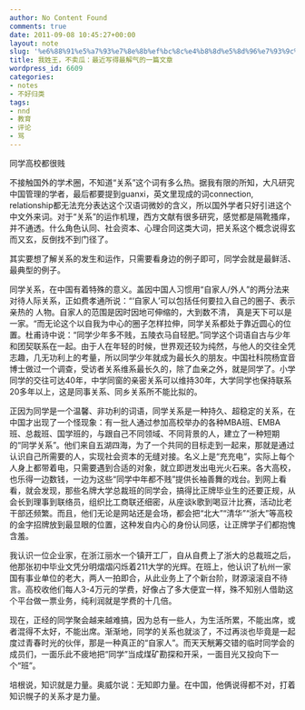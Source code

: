 ```yaml
---
author: No Content Found
comments: true
date: 2011-09-08 10:45:27+00:00
layout: note
slug: '%e6%88%91%e5%a7%93%e7%8e%8b%ef%bc%8c%e4%b8%8d%e5%8d%96%e7%93%9c%ef%bc%9a%e6%9c%80%e8%bf%91%e5%86%99%e5%be%97%e6%9c%80%e8%a7%a3%e6%b0%94%e7%9a%84%e4%b8%80%e7%af%87%e6%96%87%e7%ab%a0'
title: 我姓王，不卖瓜：最近写得最解气的一篇文章
wordpress_id: 6609
categories:
- notes
- 不好归类
tags:
- nnd
- 教育
- 评论
- 骂
---
```


同学高校都很贱





不接触国外的学术圈，不知道“关系”这个词有多么热。据我有限的所知，大凡研究中国管理的学者，最后都要提到guanxi，英文里现成的词connection,
relationship都无法充分表达这个汉语词微妙的含义，所以国外学者只好引进这个中文外来词。对于“关系”的运作机理，西方文献有很多研究，感觉都是隔靴搔痒，并不通透。什么角色认同、社会资本、心理合同这类大词，把关系这个概念说得玄而又玄，反倒找不到门径了。





其实要想了解关系的发生和运作，只需要看身边的例子即可，同学会就是最鲜活、最典型的例子。





同学关系，在中国有着特殊的意义。盖因中国人习惯用“自家人/外人”的两分法来对待人际关系，正如费孝通所说：“‘自家人’可以包括任何要拉入自己的圈子、表示亲热的
人物。自家人的范围是因时因地可伸缩的，大到数不清，
真是天下可以是一家。“而无论这个以自我为中心的圈子怎样拉伸，同学关系都处于靠近圆心的位置。杜甫诗中说：“同学少年多不贱，五陵衣马自轻肥。”同学这个词语自古与少年和团契联系在一起。由于人在年轻的时候，世界观还较为纯然，与他人的交往全凭志趣，几无功利上的考量，所以同学少年就成为最长久的朋友。中国社科院杨宜音博士做过一个调查，受访者关系维系最长久的，除了血亲之外，就是同学了。小学同学的交往可达40年，中学同窗的亲密关系可以维持30年，大学同学也保持联系20多年以上，这是同事关系、同乡关系所不能比拟的。





正因为同学是一个温馨、非功利的词语，同学关系是一种持久、超稳定的关系，在中国才出现了一个怪现象：有一批人通过参加高校举办的各种MBA班、EMBA班、总裁班、国学班的，与跟自己不同领域、不同背景的人，建立了一种短期的“同学关系”。他们来自五湖四海，为了一个共同的目标走到一起来，那就是通过认识自己所需要的人，实现社会资本的无缝对接。名义上是“充充电”，实际上每个人身上都带着电，只需要遇到合适的对象，就立即迸发出电光火石来。各大高校，也乐得一边数钱，一边为这些“同学中年都不贱”提供长袖善舞的戏台。到网上看看，就会发现，那些名牌大学总裁班的同学会，搞得比正牌毕业生的还要正规，从会长到理事到联络员，组织比工商联还细密，从座谈k歌到喝豆汁比赛，活动比老干部还频繁。而且，他们无论是网站还是会场，都会把“北大”“清华”“浙大”等高校的金字招牌放到最显眼的位置，这种发自内心的身份认同感，让正牌学子们都抱愧含羞。





我认识一位企业家，在浙江丽水一个镇开工厂，自从自费上了浙大的总裁班之后，他那张初中毕业文凭分明熠熠闪烁着211大学的光辉。在班上，他认识了杭州一家国有事业单位的老大，两人一拍即合，从此业务上了个新台阶，财源滚滚自不待言。高校收他们每人3-4万元的学费，好像占了多大便宜一样，殊不知别人借助这个平台做一票业务，纯利润就是学费的十几倍。





现在，正经的同学聚会越来越难搞，因为总有一些人，为生活所累，不能出席，或者混得不太好，不能出席。渐渐地，同学的关系也就淡了，不过再淡也毕竟是一起度过青春时光的伙伴，那是一种真正的“自家人”。而天天觥筹交错的临时同学会的成员们，一面乐此不疲地把“同学”当成煤矿勘探和开采，一面目光又投向下一个“班”。





培根说，知识就是力量。奥威尔说：无知即力量。在中国，他俩说得都不对，打着知识幌子的关系才是力量。
